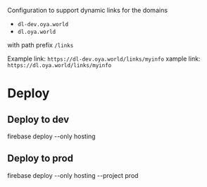 Configuration to support dynamic links for the domains
 - `dl-dev.oya.world`
 - `dl.oya.world` 
 
 with path prefix `/links` 

Example link: `https://dl-dev.oya.world/links/myinfo`
xample link: `https://dl.oya.world/links/myinfo`

# Deploy

## Deploy to dev

firebase deploy --only hosting

## Deploy to prod

firebase deploy --only hosting --project prod





